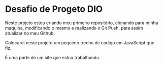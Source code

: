 # Desafio de Progeto DIO

Neste projeto estou criando meu primeiro repositório, clonando para minha maquina, modificando o mesmo e realizando o Git Push, para assim atualizar no meu Github.

Colocarei neste projeto um pequeno trecho de codigo em JavaScript que fiz.

É uma parte de um site que estou trabalhando.
